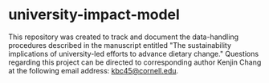 # university-impact-model
This repository was created to track and document the data-handling procedures described in the manuscript entitled "The sustainability implications of university-led efforts to advance dietary change." Questions regarding this project can be directed to corresponding author Kenjin Chang at the following email address: kbc45@cornell.edu.
